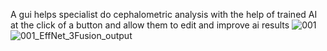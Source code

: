 A gui helps specialist do cephalometric analysis with the help of trained AI at the click of a button and allow them to edit and improve ai results
![001](https://github.com/AhmedMostafa-notabot/EfficientCephalometricAnalysis/assets/61332951/3d387e13-4904-4a1e-b091-ef302f97da5f)![001_EffNet_3Fusion_output](https://github.com/AhmedMostafa-notabot/EfficientCephalometricAnalysis/assets/61332951/e7605706-d985-4d70-89fd-177b39b2dd6f)


